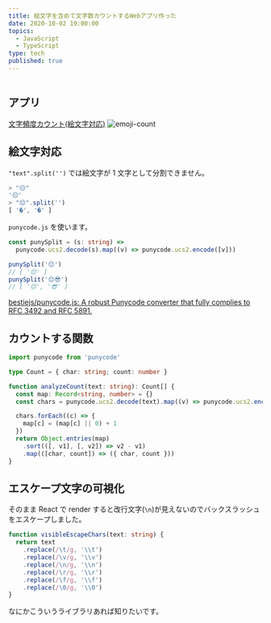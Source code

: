 ```yaml
---
title: 絵文字を含めて文字数カウントするWebアプリ作った
date: 2020-10-02 19:00:00
topics:
  - JavaScript
  - TypeScript
type: tech
published: true
---
```


```toc

```

## アプリ

[文字頻度カウント\(絵文字対応\)](https://tools.anozon.me/char-counter)
![emoji-count](https://elzup-image-storage.s3.amazonaws.com/blog/emoji-count.png)

## 絵文字対応

`"text".split('')` では絵文字が 1 文字として分割できません。

```js
> "😔"
'😔'
> "😔".split('')
[ '�', '�' ]
```

`punycode.js` を使います。

```ts
const punySplit = (s: string) =>
  punycode.ucs2.decode(s).map((v) => punycode.ucs2.encode([v]))

punySplit('😔')
// [ '😔' ]
punySplit('😔😎')
// [ '😔', '😎' ]
```

[bestiejs/punycode\.js: A robust Punycode converter that fully complies to RFC 3492 and RFC 5891\.](https://github.com/bestiejs/punycode.js/)

## カウントする関数

```ts
import punycode from 'punycode'

type Count = { char: string; count: number }

function analyzeCount(text: string): Count[] {
  const map: Record<string, number> = {}
  const chars = punycode.ucs2.decode(text).map((v) => punycode.ucs2.encode([v]))

  chars.forEach((c) => {
    map[c] = (map[c] || 0) + 1
  })
  return Object.entries(map)
    .sort(([, v1], [, v2]) => v2 - v1)
    .map(([char, count]) => ({ char, count }))
}
```

## エスケープ文字の可視化

そのまま React で render すると改行文字(`\n`)が見えないのでバックスラッシュをエスケープしました。

```ts
function visibleEscapeChars(text: string) {
  return text
    .replace(/\t/g, '\\t')
    .replace(/\v/g, '\\v')
    .replace(/\n/g, '\\n')
    .replace(/\r/g, '\\r')
    .replace(/\f/g, '\\f')
    .replace(/\0/g, '\\0')
}
```

なにかこういうライブラリあれば知りたいです。

